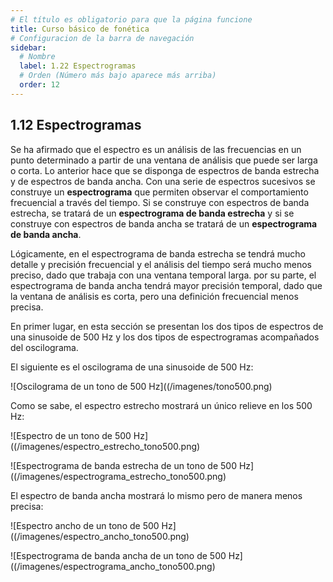 ```yaml
---
# El título es obligatorio para que la página funcione
title: Curso básico de fonética
# Configuracion de la barra de navegación
sidebar:
  # Nombre
  label: 1.22 Espectrogramas
  # Orden (Número más bajo aparece más arriba)
  order: 12
---
```

## 1.12 Espectrogramas

Se ha afirmado que el espectro es un análisis de las frecuencias en un punto determinado a partir de una ventana de análisis que puede ser larga o corta. Lo anterior hace que se disponga de espectros de banda estrecha y de espectros de banda ancha.
Con una serie de espectros sucesivos se construye un **espectrograma** que permiten observar el comportamiento frecuencial a través del tiempo. Si se construye con espectros de banda estrecha, se tratará de un **espectrograma de banda estrecha** y si se construye con espectros de banda ancha se tratará de un **espectrograma de banda ancha**.

Lógicamente, en el espectrograma de banda estrecha se tendrá mucho detalle y precisión frecuencial y el análisis del tiempo será mucho menos preciso, dado que trabaja con una ventana temporal larga. por su parte, el espectrograma de banda ancha tendrá mayor precisión temporal, dado que la ventana de análisis es corta, pero una definición frecuencial menos precisa.

En primer lugar, en esta sección se presentan los dos tipos de espectros de una sinusoide de 500 Hz y los dos tipos de espectrogramas acompañados del oscilograma.

El siguiente es el oscilograma de una sinusoide de 500 Hz:

![Oscilograma de un tono de 500 Hz]((/imagenes/tono500.png)

Como se sabe, el espectro estrecho mostrará un único relieve en los 500 Hz:

![Espectro de un tono de 500 Hz]((/imagenes/espectro_estrecho_tono500.png)

![Espectrograma de banda estrecha de un tono de 500 Hz]((/imagenes/espectrograma_estrecho_tono500.png)

El espectro de banda ancha mostrará lo mismo pero de manera menos precisa:

![Espectro ancho de un tono de 500 Hz]((/imagenes/espectro_ancho_tono500.png)

![Espectrograma de banda ancha de un tono de 500 Hz]((/imagenes/espectrograma_ancho_tono500.png)

